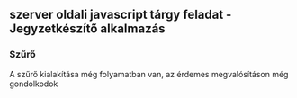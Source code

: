 ## szerver oldali javascript tárgy feladat - Jegyzetkészítő alkalmazás

### Szűrő
A szűrő kialakítása még folyamatban van, az érdemes megvalósításon még gondolkodok